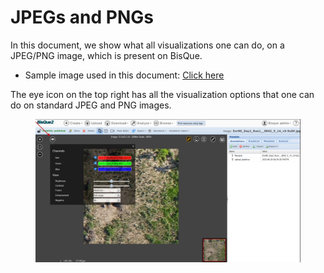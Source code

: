# JPEGs and PNGs

In this document, we show what all visualizations one can do, on a JPEG/PNG image, which is present on BisQue.

* Sample image used in this document: [Click here](https://bisque2.ece.ucsb.edu/client\_service/view?resource=https://bisque2.ece.ucsb.edu/data\_service/00-4HXFCtdrMbUVxojnVwSCw5)

The eye icon on the top right has all the visualization options that one can do on standard JPEG and PNG images.

<figure><img src="../../.gitbook/assets/image (8).png" alt=""><figcaption></figcaption></figure>
